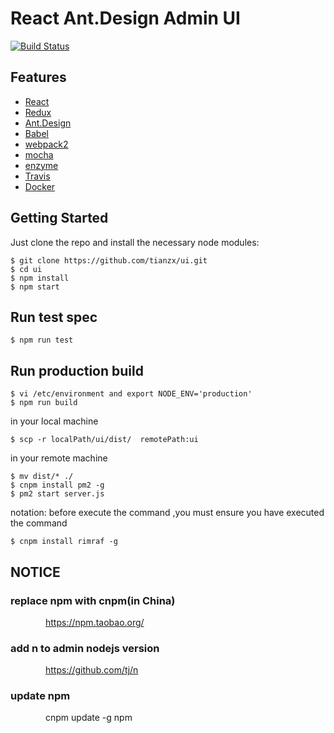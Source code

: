 # React Ant.Design Admin UI
 [![Build Status](https://travis-ci.org/tianzx/ui.svg?branch=master)](https://travis-ci.org/tianzx/ui)
## Features

- [React](https://facebook.github.io/react/)
- [Redux](https://github.com/reactjs/redux)
- [Ant.Design](http://ant.design/)
- [Babel](https://babeljs.io/)
- [webpack2](https://webpack.github.io/)
- [mocha](https://mochajs.org/)
- [enzyme](https://github.com/airbnb/enzyme)
- [Travis](https://travis-ci.org/)
- [Docker](https://www.docker.com/)

## Getting Started

Just clone the repo and install the necessary node modules:

```shell
$ git clone https://github.com/tianzx/ui.git
$ cd ui
$ npm install
$ npm start
```

## Run test spec

```shell
$ npm run test
```

## Run production build

```shell
$ vi /etc/environment and export NODE_ENV='production'
$ npm run build
```

in your local machine
```shell
$ scp -r localPath/ui/dist/  remotePath:ui
```

in your remote machine
```shell
$ mv dist/* ./
$ cnpm install pm2 -g 
$ pm2 start server.js
```

notation: before execute the command ,you must ensure you have executed the command

```shell
$ cnpm install rimraf -g
```

## NOTICE

### replace npm with cnpm(in China)
&emsp;&emsp;&emsp;&emsp;https://npm.taobao.org/
### add n to admin nodejs version
&emsp;&emsp;&emsp;&emsp;https://github.com/tj/n

### update npm 
&emsp;&emsp;&emsp;&emsp;cnpm update -g npm

